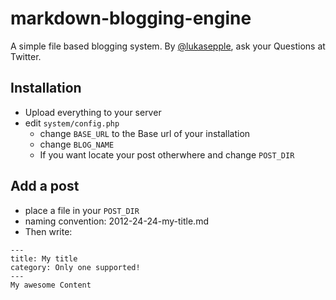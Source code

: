 # markdown-blogging-engine
A simple file based blogging system. By [@lukasepple](http://twitter.com/lukasepple), ask your Questions at Twitter.
## Installation
* Upload everything to your server
* edit `system/config.php`
	* change `BASE_URL` to the Base url of your installation
	* change `BLOG_NAME`
	* If you want locate your post otherwhere and change `POST_DIR`  

## Add a post
* place a file in your `POST_DIR`
* naming convention: 2012-24-24-my-title.md
* Then write:    

`---`  
`title: My title`      
`category: Only one supported!`  
`---`  
`My awesome Content`   
